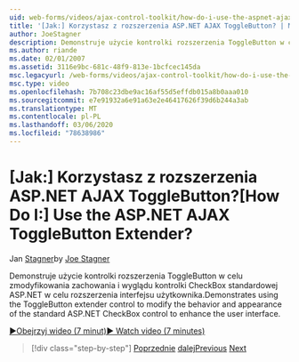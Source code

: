 ```yaml
---
uid: web-forms/videos/ajax-control-toolkit/how-do-i-use-the-aspnet-ajax-togglebutton-extender
title: '[Jak:] Korzystasz z rozszerzenia ASP.NET AJAX ToggleButton? | Microsoft Docs'
author: JoeStagner
description: Demonstruje użycie kontrolki rozszerzenia ToggleButton w celu zmodyfikowania zachowania i wyglądu kontrolki pola wyboru standardowej ASP.NET w celu wzmocnienia użytkownika między...
ms.author: riande
ms.date: 02/01/2007
ms.assetid: 3116e9bc-681c-48f9-813e-1bcfcec145da
msc.legacyurl: /web-forms/videos/ajax-control-toolkit/how-do-i-use-the-aspnet-ajax-togglebutton-extender
msc.type: video
ms.openlocfilehash: 7b708c23dbe9ac16af55d5effdb015a8b0aaa010
ms.sourcegitcommit: e7e91932a6e91a63e2e46417626f39d6b244a3ab
ms.translationtype: MT
ms.contentlocale: pl-PL
ms.lasthandoff: 03/06/2020
ms.locfileid: "78638986"
---
```

# <a name="how-do-i-use-the-aspnet-ajax-togglebutton-extender"></a><span data-ttu-id="d6999-104">[Jak:] Korzystasz z rozszerzenia ASP.NET AJAX ToggleButton?</span><span class="sxs-lookup"><span data-stu-id="d6999-104">[How Do I:] Use the ASP.NET AJAX ToggleButton Extender?</span></span>

<span data-ttu-id="d6999-105">Jan [Stagner](https://github.com/JoeStagner)</span><span class="sxs-lookup"><span data-stu-id="d6999-105">by [Joe Stagner](https://github.com/JoeStagner)</span></span>

<span data-ttu-id="d6999-106">Demonstruje użycie kontrolki rozszerzenia ToggleButton w celu zmodyfikowania zachowania i wyglądu kontrolki CheckBox standardowej ASP.NET w celu rozszerzenia interfejsu użytkownika.</span><span class="sxs-lookup"><span data-stu-id="d6999-106">Demonstrates using the ToggleButton extender control to modify the behavior and appearance of the standard ASP.NET CheckBox control to enhance the user interface.</span></span>

[<span data-ttu-id="d6999-107">&#9654;Obejrzyj wideo (7 minut)</span><span class="sxs-lookup"><span data-stu-id="d6999-107">&#9654; Watch video (7 minutes)</span></span>](https://channel9.msdn.com/Blogs/ASP-NET-Site-Videos/how-do-i-use-the-aspnet-ajax-togglebutton-extender)

> [!div class="step-by-step"]
> <span data-ttu-id="d6999-108">[Poprzednie](how-do-i-use-the-aspnet-ajax-hovermenu-extender.md)
> [dalej](how-do-i-use-the-aspnet-ajax-dropshadow-extender.md)</span><span class="sxs-lookup"><span data-stu-id="d6999-108">[Previous](how-do-i-use-the-aspnet-ajax-hovermenu-extender.md)
[Next](how-do-i-use-the-aspnet-ajax-dropshadow-extender.md)</span></span>
